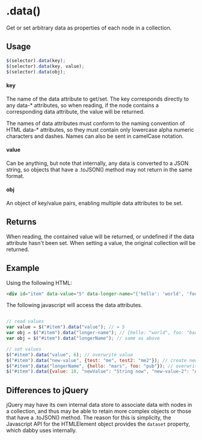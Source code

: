 # .data()

Get or set arbitrary data as properties of each node in a collection.

## Usage

```javascript
$(selector).data(key);
$(selector).data(key, value);
$(selector).data(obj);
```

#### key

The name of the data attribute to get/set. The key corresponds directly to any data-\* attributes, so when reading, if the node contains a corresponding data attribute, the value will be returned.

The names of data attributes must conform to the naming convention of HTML data-\* attributes, so they must contain only lowercase alpha numeric characters and dashes. Names can also be sent in camelCase notation.

#### value

Can be anything, but note that internally, any data is converted to a JSON string, so objects that have a .toJSON() method may not return in the same format.

#### obj

An object of key/value pairs, enabling multiple data attributes to be set.

## Returns

When reading, the contained value will be returned, or undefined if the data attribute hasn't been set. When setting a value, the original collection will be returned.

## Example

Using the following HTML:

```html
<div id="item" data-value="5" data-longer-name="{'hello': 'world', 'foo': 'bar'}"></div>
```

The following javascript will access the data attributes.

```javascript

// read values
var value = $("#item").data("value"); // = 5
var obj = $("#item").data("longer-name"); // {hello: "world", foo: "bar"} - native javascript object
var obj = $("#item").data("longerName"); // same as above

// set values
$("#item").data("value", 6); // overwrite value
$("#item").data("new-value", {test: "me", test2: "me2"}); // create new value - object
$("#item").data("longerName", {hello: "mars", foo: "pub"}); // overwrite value
$("#item").data({value: 10, "newValue": "String now", "new-value-2": "Another string?"}); // set values as objects
```

## Differences to jQuery

jQuery may have its own internal data store to associate data with nodes in a collection, and thus may be able to retain more complex objects or those that have a .toJSON() method. The reason for this is simplicity, the Javascript API for the HTMLElement object provides the `dataset` property, which dabby uses internally.
